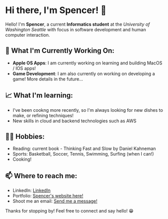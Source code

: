 <h1>Hi there, I'm Spencer! 👋</h1>

<p>Hello! I'm <strong>Spencer</strong>, a current <strong>Informatics student</strong> at the <em>University of Washington Seattle</em> with focus in software development and human computer interaction.</p>

<h2>🌱 What I'm Currently Working On:</h2>
<ul>
  <li><strong>Apple OS Apps</strong>: I am currently working on learning and building MacOS / IOS apps!</li>
  <li><strong>Game Development</strong>: I am also currently on working on developing a game! More details in the future...</li>
</ul>

<h2>📈 What I'm learning:</h2>
<ul>
  <li>I've been cookng more recently, so I'm always looking for new dishes to make, or refining techniques!</li>
  <li>New skills in cloud and backend technologies such as AWS</li>
</ul>

<h2>🏄‍♂️ Hobbies:</h2>
<ul>
  <li>Reading: current book - Thinking Fast and Slow by Daniel Kahneman</li>
  <li>Sports: Basketball, Soccer, Tennis, Swimming, Surfing (when I can!) </li>
  <li>Cooking!</li>
</ul>

<h2>📫 Where to reach me:</h2>
<ul>
  <li>LinkedIn: <a href="https://www.linkedin.com/in/spencergard/">LinkedIn</a></li>
  <li>Portfolio: <a href="https://gardnas.github.io/sweb2.0/">Spencer's website here!</a></li>
  <li>Shoot me an email: <a href="mailto:sdgard863@gmail.com">Send me a message!</a></li>
</ul>

<p>Thanks for stopping by! Feel free to connect and say hello! 😁</p>


<!--<img src="https://github-readme-stats.vercel.app/api/top-langs/?username=gardnas&layout=compact"/> -->
